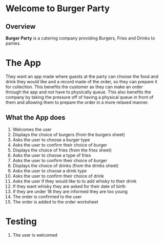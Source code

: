 # Welcome to Burger Party
## Overview

**Burger Party** is a catering company providing Burgers, Fries and Drinks to parties.  

# The App

They want an app made where guests at the party can choose the food and drink they would like and a record made of the order, so they can prepare it for collection.  This benefits the customer as they can make an order through the app and not have to physically queue.  This also benefits the company by taking the pressure off of having a physical queue in front of them and allowing them to prepare the order in a more relaxed manner.

## What the App does

 1. Welcomes the user 
 2. Displays the choice of burgers (from the burgers sheet)
 3. Asks the user to choose a burger type
 4. Asks the user to confirm their choice of burger
 5. Displays the choice of fries (from the fries sheet)
 6. Asks the user to choose a type of fries
 7. Asks the user to confirm their choice of burger
 8. Displays the choice of drinks (from the drinks sheet)
 9. Asks the user to choose a drink type
 10.  Asks the user to confirm their choice of drink
 11. Asks the user if they would like to to add whisky to their drink
 12. If they want whisky they are asked for their date of birth
 13. If they are under 18 they are informed they are too young
 14. The order is confirmed to the user
 15. The order is added to the order worksheet

# Testing

 1. The user is welcomed